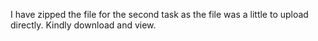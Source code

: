 I have zipped the file for the second task as the file was a little to upload directly. Kindly download and view.
